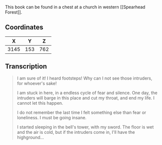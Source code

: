  

This book can be found in a chest at a church in western [[Spearhead Forest]].

## Coordinates
| **X** | **Y** | **Z** |
| :---: | :---: | :---: |
| 3145  |  153  |  762  |

## Transcription
> I am sure of it! I heard footsteps! Why can I not see those intruders, for whoever's sake!
>
> I am stuck in here, in a endless cycle of fear and silence. One day, the intruders will barge in this place and cut my throat, and end my life. I cannot let this happen.
>
> I do not remember the last time I felt something else than fear or loneliness. I must be going insane.
>
> I started sleeping in the bell's tower, with my sword. The floor is wet and the air is cold, but if the intruders come in, I'll have the highground...


